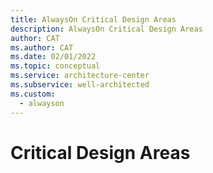 ```yaml
---
title: AlwaysOn Critical Design Areas
description: AlwaysOn Critical Design Areas
author: CAT
ms.author: CAT
ms.date: 02/01/2022
ms.topic: conceptual
ms.service: architecture-center
ms.subservice: well-architected
ms.custom:
  - alwayson
---
```


# Critical Design Areas
